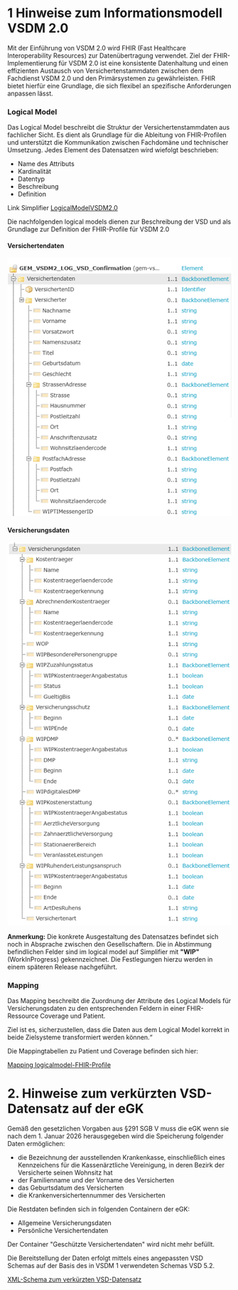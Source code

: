 # 1 Hinweise zum Informationsmodell VSDM 2.0

Mit der Einführung von VSDM 2.0 wird FHIR (Fast Healthcare Interoperability Resources) zur Datenübertragung verwendet. 
Ziel der FHIR-Implementierung für VSDM 2.0 ist eine konsistente Datenhaltung und einen effizienten Austausch von Versichertenstammdaten zwischen dem Fachdienst VSDM 2.0 und den Primärsystemen zu gewährleisten. FHIR bietet hierfür eine Grundlage, die sich flexibel an spezifische Anforderungen anpassen lässt.

### Logical Model 

Das Logical Model beschreibt die Struktur der Versichertenstammdaten aus fachlicher Sicht. Es dient als Grundlage für die Ableitung von FHIR-Profilen und unterstützt die Kommunikation zwischen Fachdomäne und technischer Umsetzung.
Jedes Element des Datensatzen wird wiefolgt beschrieben:
- Name des Attributs
- Kardinalität
- Datentyp
- Beschreibung
- Definition

Link Simplifier
[LogicalModelVSDM2.0](https://simplifier.net/vsdm2/gem_vsdm2_log_vsd_confirmation)

Die nachfolgenden logical models dienen zur Beschreibung der VSD und als Grundlage zur Definition der FHIR-Profile für VSDM 2.0

#### Versichertendaten

![Alt-Text](/images/logicalmodelVersichertendaten.png)


#### Versicherungsdaten

![Alt-Text](/images/logicalmodelVersicherungsdaten.png)

**Anmerkung:** Die konkrete Ausgestaltung des Datensatzes befindet sich noch in Absprache zwischen den Gesellschaftern. Die in Abstimmung befindlichen Felder sind im logical model auf Simplifier mit **"WIP"** (WorkInProgress) gekennzeichnet. Die Festlegungen hierzu werden in einem späteren Release nachgeführt.


### Mapping
Das Mapping beschreibt die Zuordnung der Attribute des Logical Models für Versicherungsdaten zu den entsprechenden Feldern in einer FHIR-Ressource Coverage und Patient. 

Ziel ist es, sicherzustellen, dass die Daten aus dem Logical Model korrekt in beide Zielsysteme transformiert werden können.“

Die Mappingtabellen zu Patient und Coverage befinden sich hier:

[Mapping logicalmodel-FHIR-Profile](https://simplifier.net/vsdm2/GEM_VSDM2_LOG_VSD_Confirmation/~mappings)




# 2. Hinweise zum verkürzten VSD-Datensatz auf der eGK

Gemäß den gesetzlichen Vorgaben aus §291 SGB V muss die eGK wenn sie nach dem 1. Januar 2026 herausgegeben wird die Speicherung folgender Daten ermöglichen:

- die Bezeichnung der ausstellenden Krankenkasse, einschließlich eines Kennzeichens für die Kassenärztliche Vereinigung, in deren Bezirk der Versicherte seinen Wohnsitz hat
- der Familienname und der Vorname des Versicherten
- das Geburtsdatum des Versicherten
- die Krankenversichertennummer des Versicherten

Die Restdaten befinden sich in folgenden Containern der eGK:
- Allgemeine Versicherungsdaten
- Persönliche Versichertendaten

Der Container "Geschützte Versichertendaten" wird nicht mehr befüllt.

Die Bereitstellung der Daten erfolgt mittels eines angepassten VSD Schemas auf der Basis des in VSDM 1 verwendeten Schemas VSD 5.2.
  

[XML-Schema zum verkürzten VSD-Datensatz](/src/vsds/vsdmschemaverkuerzt.xsd)

